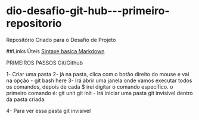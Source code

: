 # dio-desafio-git-hub---primeiro-repositorio
Repositório Criado para o Desafio de Projeto

##Links Úteis
[Sintaxe basica Markdown](https://www.markdownguide.org/basic-syntax/)

PRIMEIROS PASSOS Git/Github

1- Criar uma pasta
2- já na pasta, clica com o botão direito do mouse e vai na opção - git bash here
3- Irá abrir uma janela onde vamos executar todos os comandos, depois de cada $ irei digitar o comando específico.
   o primeiro comando é:
   git unit
git init - Irá iniciar uma pasta git invisível dentro da pasta criada.

4- Para ver essa pasta git invisível
